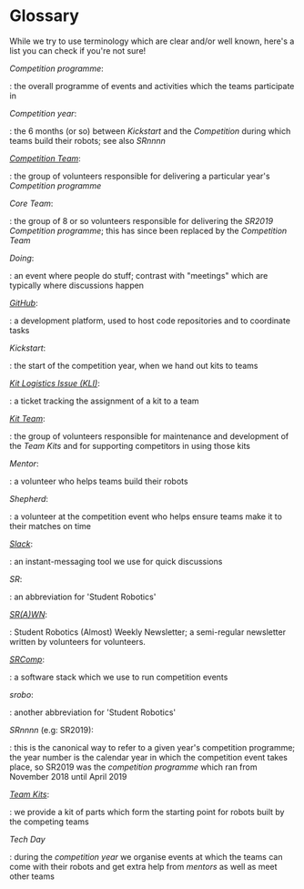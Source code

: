 # Glossary

While we try to use terminology which are clear and/or well known, here's a list
you can check if you're not sure!

<!---
Note to editors; please:
- keep this list in alphabetical order
- ensure that, within the list, usages of other terms defined in the list are
  emphasised suitably
--->

_Competition programme_:

: the overall programme of events and activities which the teams participate in

_Competition year_:

: the 6 months (or so) between _Kickstart_ and the _Competition_ during which
teams build their robots; see also _SRnnnn_

[_Competition Team_](https://opsmanual.studentrobotics.org/annual-robotics-competition/competition-team):

: the group of volunteers responsible for delivering a particular year's
_Competition programme_

_Core Team_:

: the group of 8 or so volunteers responsible for delivering the _SR2019_
_Competition programme_; this has since been replaced by the _Competition Team_

_Doing_:

: an event where people do stuff; contrast with "meetings" which are typically
where discussions happen

[_GitHub_](./git-and-github.md):

: a development platform, used to host code repositories and to coordinate tasks

_Kickstart_:

: the start of the competition year, when we hand out kits to teams

[_Kit Logistics Issue (KLI)_](https://github.com/srobo/kit-logistics/):

: a ticket tracking the assignment of a kit to a team

[_Kit Team_](https://opsmanual.studentrobotics.org/annual-robotics-competition/kit-team):

: the group of volunteers responsible for maintenance and development of the
_Team Kits_ and for supporting competitors in using those kits

_Mentor_:

: a volunteer who helps teams build their robots

_Shepherd_:

: a volunteer at the competition event who helps ensure teams make it to their
matches on time

[_Slack_](https://studentrobotics.slack.com/):

: an instant-messaging tool we use for quick discussions

_SR_:

: an abbreviation for 'Student Robotics'

[_SR(A)WN_](./srawn.md):

: Student Robotics (Almost) Weekly Newsletter; a semi-regular newsletter written by volunteers for volunteers.

[_SRComp_](https://github.com/PeterJCLaw/srcomp/wiki):

: a software stack which we use to run competition events

_srobo_:

: another abbreviation for 'Student Robotics'

_SRnnnn_ (e.g: SR2019):

: this is the canonical way to refer to a given year's competition programme;
the year number is the calendar year in which the competition event takes place,
so SR2019 was the _competition programme_ which ran from November 2018 until
April 2019

[_Team Kits_](../kit/README.md):

: we provide a kit of parts which form the starting point for robots built by
the competing teams

_Tech Day_

: during the _competition year_ we organise events at which the teams can come
with their robots and get extra help from _mentors_ as well as meet other teams
